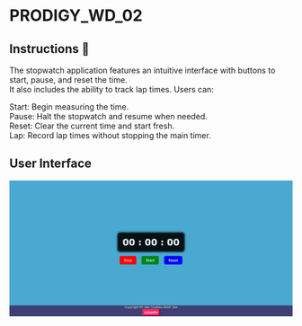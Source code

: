 # PRODIGY_WD_02

<h2>Instructions 📝<br></h2>
The stopwatch application features an intuitive interface with buttons to start, pause, and reset the time. <br>It also includes the ability to track lap times. Users can:

Start: Begin measuring the time.<br>
Pause: Halt the stopwatch and resume when needed.<br>
Reset: Clear the current time and start fresh.<br>
Lap: Record lap times without stopping the main timer.<br>

<h2>User Interface</h2>
<img src="Capture.PNG">
